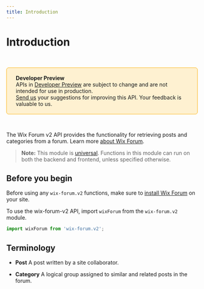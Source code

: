 ```yaml
---
title: Introduction
---
```


# Introduction

&nbsp;

<div style="background-color: #FEF1D1; padding: 18px 24px; border-radius: 6px; border: 1px solid #FDB10C; box-sizing: border-box; display: inline-block">
    <b>Developer Preview</b>
    <br/>
    <span>APIs in <a href="https://www.wix.com/velo/reference/api-overview/developer-preview">Developer Preview</a> are subject to change and are not intended for use in production.<br/><a href="mailto:velo-preview-feedback@wix.com">Send us</a> your suggestions for improving this API. Your feedback is valuable to us.</span>
</div>

&nbsp;


The Wix Forum v2 API provides the functionality for retrieving posts and categories from a forum.
Learn more [about Wix Forum](https://support.wix.com/en/article/wix-forum-about-wix-forum).


> **Note:**
> This module is [universal](/api-overview/api-versions#universal-modules). Functions in this module can run on both the backend and frontend, unless specified otherwise.

## Before you begin

Before using any `wix-forum.v2` functions, make sure to [install Wix Forum](https://support.wix.com/en/article/wix-forum-adding-and-setting-up-your-forum) on your site. 


To use the wix-forum-v2 API, import `wixForum` from the `wix-forum.v2` module. 

```javascript
import wixForum from 'wix-forum.v2';
```

## Terminology

- **Post**
  A post written by a site collaborator.

- **Category**
  A logical group assigned to similar and related posts in the forum.  